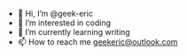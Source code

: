 - 👋 Hi, I’m @geek-eric
- 👀 I’m interested in coding
- 🌱 I’m currently learning writing
- 📫 How to reach me geekeric@outlook.com

<!---
geek-eric/geek-eric is a ✨ special ✨ repository because its `README.md` (this file) appears on your GitHub profile.
You can click the Preview link to take a look at your changes.
--->
